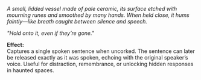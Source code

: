 

_A small, lidded vessel made of pale ceramic, its surface etched with mourning runes and smoothed by many hands. When held close, it hums faintly—like breath caught between silence and speech._

_"Hold onto it, even if they’re gone."_

**Effect:**  
Captures a single spoken sentence when uncorked. The sentence can later be released exactly as it was spoken, echoing with the original speaker’s voice. Useful for distraction, remembrance, or unlocking hidden responses in haunted spaces.
